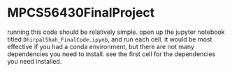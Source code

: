 # MPCS56430FinalProject

running this code should be relatively simple. open up the jupyter notebook titled `DhirpalShah_FinalCode.ipynb`, and run each cell. it would be most effective if you had a conda environment, but there are not many dependencies you need to install. see the first cell for the dependencies you need installed.
